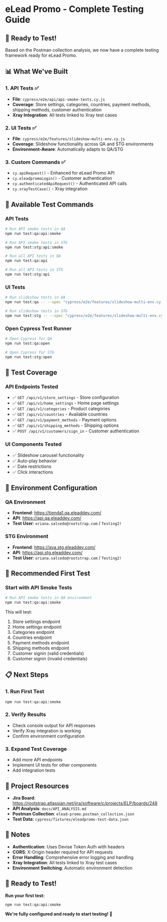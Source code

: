 # eLead Promo - Complete Testing Guide

## 🎯 **Ready to Test!**

Based on the Postman collection analysis, we now have a complete testing framework ready for eLead Promo.

## 📊 **What We've Built**

### **1. API Tests** ✅
- **File**: `cypress/e2e/api/api-smoke-tests.cy.js`
- **Coverage**: Store settings, categories, countries, payment methods, shipping methods, customer authentication
- **Xray Integration**: All tests linked to Xray test cases

### **2. UI Tests** ✅
- **File**: `cypress/e2e/features/slideshow-multi-env.cy.js`
- **Coverage**: Slideshow functionality across QA and STG environments
- **Environment-Aware**: Automatically adapts to QA/STG

### **3. Custom Commands** ✅
- `cy.apiRequest()` - Enhanced for eLead Promo API
- `cy.eleadpromoLogin()` - Customer authentication
- `cy.authenticatedApiRequest()` - Authenticated API calls
- `cy.xrayTestCase()` - Xray integration

## 🚀 **Available Test Commands**

### **API Tests**
```bash
# Run API smoke tests in QA
npm run test:qa:api:smoke

# Run API smoke tests in STG
npm run test:stg:api:smoke

# Run all API tests in QA
npm run test:qa:api

# Run all API tests in STG
npm run test:stg:api
```

### **UI Tests**
```bash
# Run slideshow tests in QA
npm run test:qa -- --spec "cypress/e2e/features/slideshow-multi-env.cy.js"

# Run slideshow tests in STG
npm run test:stg -- --spec "cypress/e2e/features/slideshow-multi-env.cy.js"
```

### **Open Cypress Test Runner**
```bash
# Open Cypress for QA
npm run test:qa:open

# Open Cypress for STG
npm run test:stg:open
```

## 🧪 **Test Coverage**

### **API Endpoints Tested**
- ✅ `GET /api/v1/store_settings` - Store configuration
- ✅ `GET /api/v1/home_settings` - Home page settings
- ✅ `GET /api/v1/categories` - Product categories
- ✅ `GET /api/v1/countries` - Available countries
- ✅ `GET /api/v1/payment_methods` - Payment options
- ✅ `GET /api/v1/shipping_methods` - Shipping options
- ✅ `POST /api/v1/customers/sign_in` - Customer authentication

### **UI Components Tested**
- ✅ Slideshow carousel functionality
- ✅ Auto-play behavior
- ✅ Date restrictions
- ✅ Click interactions

## 🔧 **Environment Configuration**

### **QA Environment**
- **Frontend**: https://tienda1.qa.eleaddev.com/
- **API**: https://api.qa.eleaddev.com/
- **Test User**: `oriana.salcedo@rootstrap.com` / `Testing2!`

### **STG Environment**
- **Frontend**: https://aya.stg.eleaddev.com/
- **API**: https://api.stg.eleaddev.com/
- **Test User**: `oriana.salcedo@rootstrap.com` / `Testing2!`

## 🎯 **Recommended First Test**

### **Start with API Smoke Tests**
```bash
# Run API smoke tests in QA environment
npm run test:qa:api:smoke
```

This will test:
1. Store settings endpoint
2. Home settings endpoint
3. Categories endpoint
4. Countries endpoint
5. Payment methods endpoint
6. Shipping methods endpoint
7. Customer signin (valid credentials)
8. Customer signin (invalid credentials)

## 📋 **Next Steps**

### **1. Run First Test**
```bash
npm run test:qa:api:smoke
```

### **2. Verify Results**
- Check console output for API responses
- Verify Xray integration is working
- Confirm environment configuration

### **3. Expand Test Coverage**
- Add more API endpoints
- Implement UI tests for other components
- Add integration tests

## 🔗 **Project Resources**

- **Jira Board**: https://rootstrap.atlassian.net/jira/software/c/projects/ELP/boards/248
- **API Analysis**: `docs/API_ANALYSIS.md`
- **Postman Collection**: `elead-promo.postman_collection.json`
- **Test Data**: `cypress/fixtures/eleadpromo-test-data.json`

## 📝 **Notes**

- **Authentication**: Uses Devise Token Auth with headers
- **CORS**: X-Origin header required for API requests
- **Error Handling**: Comprehensive error logging and handling
- **Xray Integration**: All tests linked to Xray test cases
- **Environment Switching**: Automatic environment detection

## 🚀 **Ready to Test!**

**Run your first test:**
```bash
npm run test:qa:api:smoke
```

**We're fully configured and ready to start testing! 🎉**
